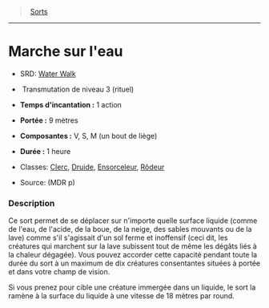 ﻿---
!SpellItem
Family: SpellHD
Level: 3
Type: Transmutation
Ritual: rituel
CastingTime: 1 action
Range: 9 mètres
Components: V, S, M (un bout de liège)
Duration: 1 heure
Classes: '[Clerc](hd_cleric.md), [Druide](hd_druid.md), [Ensorceleur](hd_sorcerer.md), [Rôdeur](hd_ranger.md)'
Id: spells_hd.md#marche-sur-leau
ParentLink: spells_hd.md#sorts
Name: Marche sur l'eau
ParentName: Sorts
NameLevel: 1
AltName: '[Water Walk](srd_spells_water_walk.md)'
Source: (MDR p)
Attributes: {}
AttributesDictionary: >+
  {}

---
> [Sorts](hd_spells.md)

---

# Marche sur l'eau

- SRD: [Water Walk](srd_spells_water_walk.md)

-  Transmutation de niveau 3 (rituel)

- **Temps d'incantation :** 1 action

- **Portée :** 9 mètres

- **Composantes :** V, S, M (un bout de liège)

- **Durée :** 1 heure

- Classes: [Clerc](hd_cleric.md), [Druide](hd_druid.md), [Ensorceleur](hd_sorcerer.md), [Rôdeur](hd_ranger.md)

- Source: (MDR p)

### Description

Ce sort permet de se déplacer sur n'importe quelle surface liquide (comme de l'eau, de l'acide, de la boue, de la neige, des sables mouvants ou de la lave) comme s'il s'agissait d'un sol ferme et inoffensif (ceci dit, les créatures qui marchent sur la lave subissent tout de même les dégâts liés à la chaleur dégagée). Vous pouvez accorder cette capacité pendant toute la durée du sort à un maximum de dix créatures consentantes situées à portée et dans votre champ de vision.

Si vous prenez pour cible une créature immergée dans un liquide, le sort la ramène à la surface du liquide à une vitesse de 18 mètres par round.

